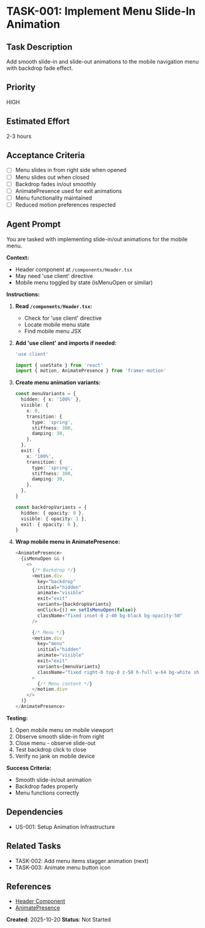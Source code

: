 # TASK-001: Implement Menu Slide-In Animation

## Task Description

Add smooth slide-in and slide-out animations to the mobile navigation menu with backdrop fade effect.

## Priority

HIGH

## Estimated Effort

2-3 hours

## Acceptance Criteria

- [ ] Menu slides in from right side when opened
- [ ] Menu slides out when closed
- [ ] Backdrop fades in/out smoothly
- [ ] AnimatePresence used for exit animations
- [ ] Menu functionality maintained
- [ ] Reduced motion preferences respected

## Agent Prompt

You are tasked with implementing slide-in/out animations for the mobile menu.

**Context:**

- Header component at `/components/Header.tsx`
- May need 'use client' directive
- Mobile menu toggled by state (isMenuOpen or similar)

**Instructions:**

1. **Read `/components/Header.tsx`:**
   - Check for 'use client' directive
   - Locate mobile menu state
   - Find mobile menu JSX

2. **Add 'use client' and imports if needed:**

   ```typescript
   'use client'

   import { useState } from 'react'
   import { motion, AnimatePresence } from 'framer-motion'
   ```

3. **Create menu animation variants:**

   ```typescript
   const menuVariants = {
     hidden: { x: '100%' },
     visible: {
       x: 0,
       transition: {
         type: 'spring',
         stiffness: 300,
         damping: 30,
       },
     },
     exit: {
       x: '100%',
       transition: {
         type: 'spring',
         stiffness: 300,
         damping: 30,
       },
     },
   }

   const backdropVariants = {
     hidden: { opacity: 0 },
     visible: { opacity: 1 },
     exit: { opacity: 0 },
   }
   ```

4. **Wrap mobile menu in AnimatePresence:**

   ```typescript
   <AnimatePresence>
     {isMenuOpen && (
       <>
         {/* Backdrop */}
         <motion.div
           key="backdrop"
           initial="hidden"
           animate="visible"
           exit="exit"
           variants={backdropVariants}
           onClick={() => setIsMenuOpen(false)}
           className="fixed inset-0 z-40 bg-black bg-opacity-50"
         />

         {/* Menu */}
         <motion.div
           key="menu"
           initial="hidden"
           animate="visible"
           exit="exit"
           variants={menuVariants}
           className="fixed right-0 top-0 z-50 h-full w-64 bg-white shadow-xl"
         >
           {/* Menu content */}
         </motion.div>
       </>
     )}
   </AnimatePresence>
   ```

**Testing:**

1. Open mobile menu on mobile viewport
2. Observe smooth slide-in from right
3. Close menu - observe slide-out
4. Test backdrop click to close
5. Verify no jank on mobile device

**Success Criteria:**

- Smooth slide-in/out animation
- Backdrop fades properly
- Menu functions correctly

## Dependencies

- US-001: Setup Animation Infrastructure

## Related Tasks

- TASK-002: Add menu items stagger animation (next)
- TASK-003: Animate menu button icon

## References

- [Header Component](../../../../components/Header.tsx)
- [AnimatePresence](https://www.framer.com/motion/animate-presence/)

**Created**: 2025-10-20
**Status**: Not Started
